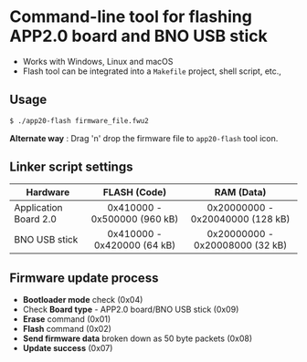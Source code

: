 # Command-line tool for flashing APP2.0 board and BNO USB stick

- Works with Windows, Linux and macOS
- Flash tool can be integrated into a `Makefile` project, shell script, etc.,

## Usage

``` bash
$ ./app20-flash firmware_file.fwu2
```
**Alternate way** : Drag 'n' drop the firmware file to `app20-flash` tool icon. 

## Linker script settings

| Hardware              | FLASH (Code)                  | RAM (Data)                       |
|-----------------------|:-----------------------------:|:--------------------------------:|
| Application Board 2.0 | 0x410000 - 0x500000 (960 kB)  | 0x20000000 - 0x20040000 (128 kB) |
| BNO USB stick         | 0x410000 - 0x420000 (64 kB)   | 0x20000000 - 0x20008000 (32 kB)  |

## Firmware update process

- **Bootloader mode** check (0x04)
-  Check **Board type** - APP2.0 board/BNO USB stick (0x09) 
- **Erase** command (0x01) 
- **Flash** command (0x02) 
- **Send firmware data** broken down as 50 byte packets (0x08) 
- **Update success** (0x07)
